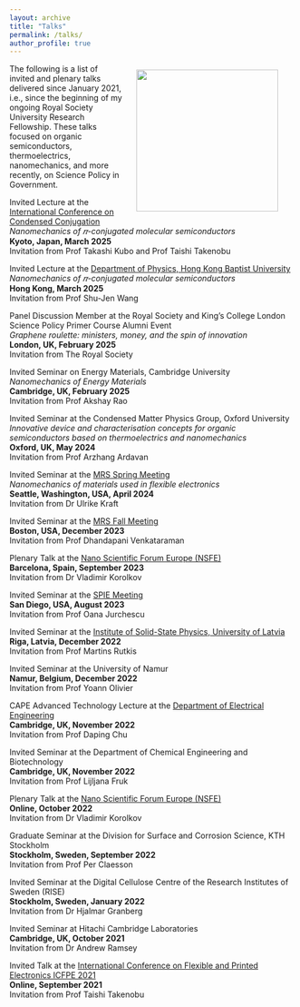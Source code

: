 ```yaml
---
layout: archive
title: "Talks"
permalink: /talks/
author_profile: true
---
```



<img align = "right" src="https://deepak-venkateshvaran.github.io/portfolio/images/1P9A4270.jpg" width="250" style="padding-right: 30px; padding-left: 20px; padding-bottom: 20px; padding-top: 10px;">

The following is a list of invited and plenary talks delivered since January 2021, i.e., since the beginning of my ongoing Royal Society University Research Fellowship. These talks focused on organic semiconductors, thermoelectrics, nanomechanics, and more recently, on Science Policy in Government.

Invited Lecture at the [International Conference on Condensed Conjugation](https://x-con.jp/activity/event/international-conference-on-condensed-conjugation) <br /> _Nanomechanics of 𝜋-conjugated molecular semiconductors_ <br /> **Kyoto, Japan, March 2025** <br /> Invitation from Prof Takashi Kubo and Prof Taishi Takenobu

Invited Lecture at the [Department of Physics, Hong Kong Baptist University](https://physics.hkbu.edu.hk/news/physics-seminar-nanomechanics-of-p-conjugated-molecular-semiconductors) <br /> _Nanomechanics of 𝜋-conjugated molecular semiconductors_ <br /> **Hong Kong, March 2025** <br /> Invitation from Prof Shu-Jen Wang

Panel Discussion Member at the Royal Society and King’s College London Science Policy Primer Course Alumni Event <br /> _Graphene roulette: ministers, money, and the spin of innovation_ <br /> **London, UK, February 2025** <br /> Invitation from The Royal Society

Invited Seminar on Energy Materials, Cambridge University <br /> _Nanomechanics of Energy Materials_ <br /> **Cambridge, UK, February 2025** <br /> Invitation from Prof Akshay Rao

Invited Seminar at the Condensed Matter Physics Group, Oxford University <br /> _Innovative device and characterisation concepts for organic semiconductors based on thermoelectrics and nanomechanics_ <br /> **Oxford, UK, May 2024** <br /> Invitation from Prof Arzhang Ardavan

Invited Seminar at the [MRS Spring Meeting](https://www.mrs.org/meetings-events/annual-meetings/archive/meeting/presentations/view/2024-mrs-spring-meeting/2024-mrs-spring-meeting-4006890) <br /> _Nanomechanics of materials used in flexible electronics_ <br />  **Seattle, Washington, USA, April 2024** <br /> Invitation from Dr Ulrike Kraft

Invited Seminar at the [MRS Fall Meeting](https://www.mrs.org/meetings-events/annual-meetings/archive/meeting/presentations/view/2023-mrs-fall-meeting/2023-mrs-fall-meeting-3963265) <br /> **Boston, USA, December 2023** <br /> Invitation from Prof Dhandapani Venkataraman

Plenary Talk at the [Nano Scientific Forum Europe (NSFE)](https://event.nanoscientific.org/eu/2023) <br /> **Barcelona, Spain, September 2023** <br /> Invitation from Dr Vladimir Korolkov

Invited Seminar at the [SPIE Meeting](https://www.spiedigitallibrary.org/conference-proceedings-of-spie/0/PC126620/Higher-eigen-mode-imaging-and-nanomechanics-of-flexible-electronic-materials/10.1117/12.2677326.short) <br /> **San Diego, USA, August 2023** <br /> Invitation from Prof Oana Jurchescu

Invited Seminar at the [Institute of Solid-State Physics, University of Latvia](https://www.cfi.lu.lv/en/events/day/event/e/nanomechanics-of-materials-used-in-flexible-electronics/) <br /> **Riga, Latvia, December 2022** <br /> Invitation from Prof Martins Rutkis

Invited Seminar at the University of Namur <br /> **Namur, Belgium, December 2022** <br /> Invitation from Prof Yoann Olivier

CAPE Advanced Technology Lecture at the [Department of Electrical Engineering](https://talks.cam.ac.uk/talk/index/193169) <br /> **Cambridge, UK, November 2022** <br /> Invitation from Prof Daping Chu

Invited Seminar at the Department of Chemical Engineering and Biotechnology <br /> **Cambridge, UK, November 2022** <br /> Invitation from Prof Lijljana Fruk

Plenary Talk at the [Nano Scientific Forum Europe (NSFE)](https://event.nanoscientific.org/eu/2022) <br />  **Online, October 2022** <br /> Invitation from Dr Vladimir Korolkov

Graduate Seminar at the Division for Surface and Corrosion Science, KTH Stockholm <br /> **Stockholm, Sweden, September 2022** <br /> Invitation from Prof Per Claesson

Invited Seminar at the Digital Cellulose Centre of the Research Institutes of Sweden (RISE) <br />  **Stockholm, Sweden, January 2022** <br /> Invitation from Dr Hjalmar Granberg

Invited Seminar at Hitachi Cambridge Laboratories <br /> **Cambridge, UK, October 2021** <br /> Invitation from Dr Andrew Ramsey

Invited Talk at the [International Conference on Flexible and Printed Electronics ICFPE 2021](https://www.eng.niigata-u.ac.jp/~icfpe/) <br />  **Online, September 2021** <br /> Invitation from Prof Taishi Takenobu
